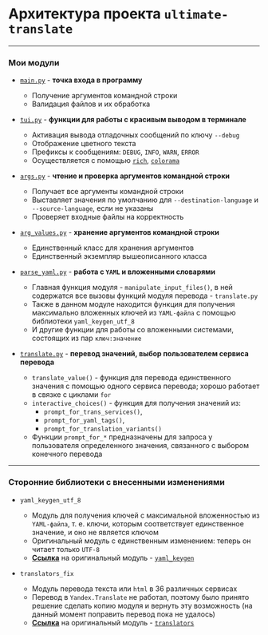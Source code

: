 # Архитектура проекта `ultimate-translate` 

[//]: # (TODO: Переписать файл архитектуры при изменнениях в проекте в unstable-ветке)

---

### Мои модули

- [`main.py`](./main.py) - __точка входа в программу__
    - Получение аргументов командной строки
    - Валидация файлов и их обработка


- [`tui.py`](./tui.py) - __функции для работы с красивым выводом в терминале__
    - Активация вывода отладочных сообщений по ключу `--debug`
    - Отображение цветного текста
    - Префиксы к сообщениям: `DEBUG`, `INFO`, `WARN`, `ERROR`
    - Осуществляется с помощью [`rich`](https://github.com/Textualize/rich), [`colorama`](https://github.com/tartley/colorama)


- [`args.py`](./args.py) - __чтение и проверка аргументов командной строки__
    - Получает все аргументы командной строки
    - Выставляет значения по умолчанию для `--destination-language` и `--source-language`, если не указаны
    - Проверяет входные файлы на корректность


- [`arg_values.py`](./arg_values.py) - __хранение аргументов командной строки__
    - Единственный класс для хранения аргументов
    - Единственный экземпляр вышеописанного класса


- [`parse_yaml.py`](./parse_yaml.py) - __работа с `YAML` и вложенными словарями__
    - Главная функция модуля - `manipulate_input_files()`, в ней содержатся все вызовы функций модуля перевода - `translate.py`
    - Также в данном модуле находится функция для получения максимально вложенных ключей из `YAML-файла` с помощью библиотеки `yaml_keygen_utf_8`
    - И другие функции для работы со вложенными системами, состоящих из пар `ключ:значение`


- [`translate.py`](./translate.py) - __перевод значений, выбор пользователем сервиса перевода__
    - `translate_value()` - функция для перевода единственного значения с помощью одного сервиса перевода; хорошо работает в связке с циклами `for`
    - `interactive_choices()` - функция для получения значений из:
        - `prompt_for_trans_services()`, 
        - `prompt_for_yaml_tags()`,
        - `prompt_for_translation_variants()`
    - Функции `prompt_for_*` предназначены для запроса у пользователя определенного значения, связанного с выбором конечного перевода


---


### Сторонние библиотеки с внесенными изменениями

- `yaml_keygen_utf_8`
    - Модуль для получения ключей с максимальной вложенностью из `YAML-файла`, т. е. ключи, которым соответствует единственное значение, и оно не является ключом
    - Оригинальный модуль с единственным изменением: теперь он читает только `UTF-8`  
    - __[Ссылка](https://github.com/fa1zali/yaml_keygen)__ на оригинальный модуль - [`yaml_keygen`](https://github.com/fa1zali/yaml_keygen)


- `translators_fix`
    - Модуль перевода текста или `html` в 36 различных сервисах
    - Перевод в `Yandex.Translate` не работал, поэтому было принято решение сделать копию модуля и вернуть эту возможность (на данный момент поправить перевод пока не удалось)
    - __[Ссылка](https://github.com/UlionTse/translators)__ на оригинальный модуль - [`translators`](https://github.com/UlionTse/translators)